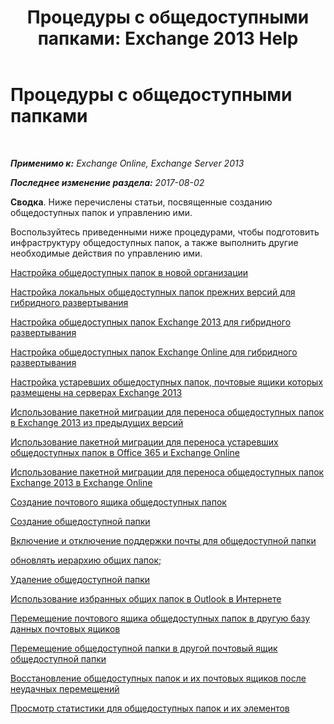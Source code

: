 ﻿---
title: 'Процедуры с общедоступными папками: Exchange 2013 Help'
TOCTitle: Процедуры с общедоступными папками
ms:assetid: afa54c8e-f3ab-4f5f-85ad-fb2a905ecfa9
ms:mtpsurl: https://technet.microsoft.com/ru-ru/library/JJ657481(v=EXCHG.150)
ms:contentKeyID: 50488906
ms.date: 05/22/2018
mtps_version: v=EXCHG.150
ms.translationtype: MT
---

# Процедуры с общедоступными папками

 

_**Применимо к:** Exchange Online, Exchange Server 2013_

_**Последнее изменение раздела:** 2017-08-02_

**Сводка**. Ниже перечислены статьи, посвященные созданию общедоступных папок и управлению ими.

Воспользуйтесь приведенными ниже процедурами, чтобы подготовить инфраструктуру общедоступных папок, а также выполнить другие необходимые действия по управлению ими.

[Настройка общедоступных папок в новой организации](set-up-public-folders-in-a-new-organization-exchange-2013-help.md)

[Настройка локальных общедоступных папок прежних версий для гибридного развертывания](https://docs.microsoft.com/ru-ru/exchange/collaboration-exo/public-folders/set-up-legacy-hybrid-public-folders)

[Настройка общедоступных папок Exchange 2013 для гибридного развертывания](configure-exchange-2013-public-folders-for-a-hybrid-deployment-exchange-2013-help.md)

[Настройка общедоступных папок Exchange Online для гибридного развертывания](configure-exchange-online-public-folders-for-a-hybrid-deployment-exchange-2013-help.md)

[Настройка устаревших общедоступных папок, почтовые ящики которых размещены на серверах Exchange 2013](configure-legacy-public-folders-where-user-mailboxes-are-on-exchange-2013-servers-exchange-2013-help.md)

[Использование пакетной миграции для переноса общедоступных папок в Exchange 2013 из предыдущих версий](use-batch-migration-to-migrate-public-folders-to-exchange-2013-from-previous-versions-exchange-2013-help.md)

[Использование пакетной миграции для переноса устаревших общедоступных папок в Office 365 и Exchange Online](use-batch-migration-to-migrate-legacy-public-folders-to-office-365-and-exchange-online-exchange-online-help.md)

[Использование пакетной миграции для переноса общедоступных папок Exchange 2013 в Exchange Online](https://docs.microsoft.com/ru-ru/exchange/collaboration-exo/public-folders/batch-migration-of-exchange-2013-public-folders)

[Создание почтового ящика общедоступных папок](create-a-public-folder-mailbox-exchange-2013-help.md)

[Создание общедоступной папки](https://docs.microsoft.com/ru-ru/exchange/collaboration-exo/public-folders/create-public-folder)

[Включение и отключение поддержки почты для общедоступной папки](https://docs.microsoft.com/ru-ru/exchange/collaboration-exo/public-folders/enable-or-disable-mail-for-public-folder)

[обновлять иерархию общих папок;](update-the-public-folder-hierarchy-exchange-2013-help.md)

[Удаление общедоступной папки](https://docs.microsoft.com/ru-ru/exchange/collaboration-exo/public-folders/remove-public-folder)

[Использование избранных общих папок в Outlook в Интернете](use-favorite-public-folders-in-outlook-on-the-web-exchange-2013-help.md)

[Перемещение почтового ящика общедоступных папок в другую базу данных почтовых ящиков](move-a-public-folder-mailbox-to-a-different-mailbox-database-exchange-2013-help.md)

[Перемещение общедоступной папки в другой почтовый ящик общедоступной папки](move-a-public-folder-to-a-different-public-folder-mailbox-exchange-2013-help.md)

[Восстановление общедоступных папок и их почтовых ящиков после неудачных перемещений](restore-public-folders-and-public-folder-mailboxes-from-failed-moves-exchange-2013-help.md)

[Просмотр статистики для общедоступных папок и их элементов](https://docs.microsoft.com/ru-ru/exchange/collaboration-exo/public-folders/view-public-folder-statistics)

